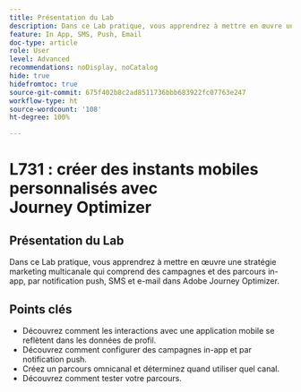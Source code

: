 ```yaml
---
title: Présentation du Lab
description: Dans ce Lab pratique, vous apprendrez à mettre en œuvre une stratégie marketing multicanale qui comprend des campagnes et des parcours in-app, par notification push, SMS et e-mail dans Adobe Journey Optimizer.
feature: In App, SMS, Push, Email
doc-type: article
role: User
level: Advanced
recommendations: noDisplay, noCatalog
hide: true
hidefromtoc: true
source-git-commit: 675f402b8c2ad8511736bbb683922fc07763e247
workflow-type: ht
source-wordcount: '108'
ht-degree: 100%

---
```



# L731 : créer des instants mobiles personnalisés avec Journey Optimizer

## Présentation du Lab

Dans ce Lab pratique, vous apprendrez à mettre en œuvre une stratégie marketing multicanale qui comprend des campagnes et des parcours in-app, par notification push, SMS et e-mail dans Adobe Journey Optimizer.

## Points clés

* Découvrez comment les interactions avec une application mobile se reflètent dans les données de profil.
* Découvrez comment configurer des campagnes in-app et par notification push.
* Créez un parcours omnicanal et déterminez quand utiliser quel canal.
* Découvrez comment tester votre parcours.
